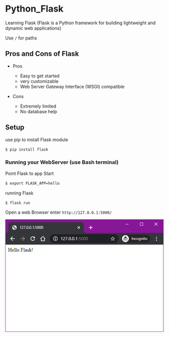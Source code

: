 # Python_Flask
Learning Flask (Flask is a Python framework for building lightweight and dynamic web applications)

Use `/` for paths

## Pros and Cons of Flask

* Pros

  - Easy to get started
  - very customizable
  - Web Server Gateway Interface (WSGI) compatible

* Cons

  - Extremely limited
  - No database help
  
 ## Setup
 
 use pip to install Flask module
 ```bash
 $ pip install flask
 ```
 
 ### Running your WebServer (use Bash terminal)
 
 Point Flask to app Start
 ```bash
$ export FLASK_APP=hello
 ```
 
 running Flask
  ```bash
$ flask run
 ```

Open a web Browser enter
`http://127.0.0.1:5000/`

![tada!](/_images/first_flask_site.PNG)


